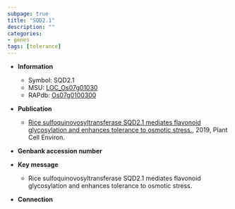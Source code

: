 ```yaml
---
subpage: true
title: "SQD2.1"
description: ""
categories:
- genes
tags: [tolerance]
---
```


* **Information**  
    + Symbol: SQD2.1  
    + MSU: [LOC_Os07g01030](http://rice.plantbiology.msu.edu/cgi-bin/ORF_infopage.cgi?orf=LOC_Os07g01030)  
    + RAPdb: [Os07g0100300](http://rapdb.dna.affrc.go.jp/viewer/gbrowse_details/irgsp1?name=Os07g0100300)  

* **Publication**  
    + [Rice sulfoquinovosyltransferase SQD2.1 mediates flavonoid glycosylation and enhances tolerance to osmotic stress.](http://www.ncbi.nlm.nih.gov/pubmed?term=Rice+sulfoquinovosyltransferase+SQD2.1+mediates+flavonoid+glycosylation+and+enhances+tolerance+to+osmotic+stress.%5BTitle%5D), 2019, Plant Cell Environ.

* **Genbank accession number**  

* **Key message**  
    + Rice sulfoquinovosyltransferase SQD2.1 mediates flavonoid glycosylation and enhances tolerance to osmotic stress.

* **Connection**  



